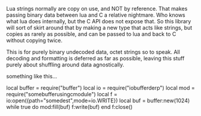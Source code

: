 Lua strings normally are copy on use, and NOT by reference. That makes passing binary data between lua and C a relative nightmare. Who knows what lua does internally, but the C API does not expose that. So this library will sort of skirt around that by making a new type that acts like strings,
but copies as rarely as possible, and can be passed to lua and back to C without copying twice.

This is for purely binary undecoded data, octet strings so to speak. All decoding and formatting is deferred as far as possible, leaving this stuff purely about shuffling around data agnostically.

something like this...

local buffer = require("buffer")
local io = require("iobufferderp")
local mod = require("somebufferusingcmodule")
local f = io:open({path="somedest",mode=io.WRITE})
local buf = buffer:new(1024)
while true do
    mod:fill(buf)
    f:write(buf)
end
f:close()
